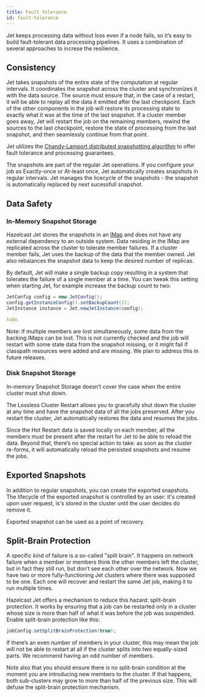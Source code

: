 ```yaml
---
title: Fault Tolerance
id: fault-tolerance
---
```


Jet keeps processing data without loss even if a node fails, so it’s
easy to build fault-tolerant data processing pipelines. It uses a
combination of several approaches to increse the resilience.

## Consistency

Jet takes snapshots of the entire state of the computation at regular
intervals. It coordinates the snapshot across the cluster and
synchronizes it with the data source. The source must ensure that, in
the case of a restart, it will be able to replay all the data it emitted
after the last checkpoint. Each of the other components in the job will
restore its processing state to exactly what it was at the time of the
last snapshot. If a cluster member goes away, Jet will restart the job
on the remaining members, rewind the sources to the last checkpoint,
restore the state of processing from the last snapshot, and then
seamlessly continue from that point.

Jet utilizes the [Chandy-Lamport distributed snapshotting
algorithm](https://doi.org/10.1145/214451.214456) to offer fault
tolerance and processing guarantees.

The snapshots are part of the regular Jet operations. If you configure
your job as Exactly-once or At-least once, Jet automatically creates
snapshots in regular intervals. Jet manages the licecycle of the
snapshots - the snapshot is automatically replaced by next sucessfull
snapshot.

## Data Safety

### In-Memory Snapshot Storage

Hazelcast Jet stores the snapshots in an
[IMap](concepts/in-memory-storage.md) and does not have any external
dependency to an outside system. Data residing in the IMap are
replicated across the cluster to tolerate member failures. If a cluster
member fails, Jet uses the backup of the data that the member owned. Jet
also rebalances the snapshot data to keep the desired number of
replicas.

By default, Jet will make a single backup copy resulting in a system
that tolerates the failure of a single member at a time. You can tweak
this setting when starting Jet, for example increase the backup count to
two:

<!--DOCUSAURUS_CODE_TABS-->
<!--Programmatic Configuration-->

```java
JetConfig config = new JetConfig();
config.getInstanceConfig().setBackupCount(2);
JetInstance instance = Jet.newJetInstance(config);
```

<!--Declarative Configuration-->

```yaml
todo
```

<!--END_DOCUSAURUS_CODE_TABS-->

Note: if multiple members are lost simultaneously, some data from the
backing IMaps can be lost. This is not currently checked and the job
will restart with some state data from the snapshot missing, or it might
fail if classpath resources were added and are missing. We plan to
address this in future releases.

### Disk Snapshot Storage

In-memory Snapshot Storage doesn’t cover the case when the entire
cluster must shut down.

The Lossless Cluster Restart allows you to gracefully shut down the
cluster at any time and have the snapshot data of all the jobs
preserved. After you restart the cluster, Jet automatically restores the
data and resumes the jobs.

Since the Hot Restart data is saved locally on each member, all the
members must be present after the restart for Jet to be able to reload
the data. Beyond that, there’s no special action to take: as soon as the
cluster re-forms, it will automatically reload the persisted snapshots
and resume the jobs.

## Exported Snapshots

In addition to regular snapshots, you can create the exported snapshots.
The lifecycle of the exported snapshot is controlled by an user: it's
created upon user request, is's stored in the cluster until the user
decides do remove it.

Exported snapshot can be used as a point of recovery.

## Split-Brain Protection

A specific kind of failure is a so-called "split brain". It happens on
network failure when a member or members think the other members left
the cluster, but in fact they still run, but don’t see each other over
the network. Now we have two or more fully-functioning Jet clusters
where there was supposed to be one. Each one will recover and restart
the same Jet job, making it to run multiple times.

Hazelcast Jet offers a mechanism to reduce this hazard: split-brain
protection. It works by ensuring that a job can be restarted only in a
cluster whose size is more than half of what it was before the job was
suspended. Enable split-brain protection like this:

```java
jobConfig.setSplitBrainProtection(true);
```

If there’s an even number of members in your cluster, this may mean the
job will not be able to restart at all if the cluster splits into two
equally-sized parts. We recommend having an odd number of members.

Note also that you should ensure there is no split-brain condition at
the moment you are introducing new members to the cluster. If that
happens, both sub-clusters may grow to more than half of the previous
size. This will defuse the split-brain protection mechanism.
